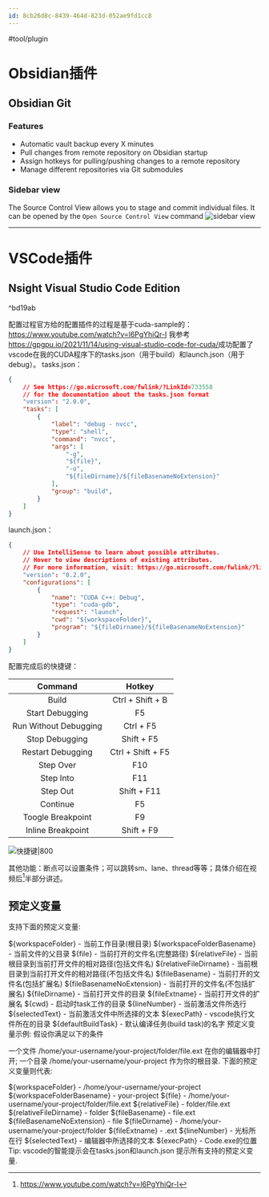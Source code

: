 ```yaml
---
id: 8cb26d8c-8439-464d-823d-052ae9fd1cc8
---
```

#tool/plugin

# Obsidian插件
## Obsidian Git
### Features
-   Automatic vault backup every X minutes
-   Pull changes from remote repository on Obsidian startup
-   Assign hotkeys for pulling/pushing changes to a remote repository
-   Manage different repositories via Git submodules
### Sidebar view
The Source Control View allows you to stage and commit individual files. It can be opened by the `Open Source Control View` command
![sidebar view](https://raw.githubusercontent.com/denolehov/obsidian-git/master/images/source-view.png)


---

# VSCode插件

## Nsight Visual Studio Code Edition

^bd19ab

配置过程官方给的配置插件的过程是基于cuda-sample的：
https://www.youtube.com/watch?v=l6PgYhiQr-I
我参考<https://gpgpu.io/2021/11/14/using-visual-studio-code-for-cuda/>成功配置了vscode在我的CUDA程序下的tasks.json（用于build）和launch.json（用于debug）。
tasks.json：
```json
{
    // See https://go.microsoft.com/fwlink/?LinkId=733558
    // for the documentation about the tasks.json format
    "version": "2.0.0",
    "tasks": [
        {
            "label": "debug - nvcc",
            "type": "shell",
            "command": "nvcc",
            "args": [
                "-g",
                "${file}",
                "-o",
                "${fileDirname}/${fileBasenameNoExtension}"
            ],
            "group": "build",
        }
    ]
}
```
launch.json：
```json
{
    // Use IntelliSense to learn about possible attributes.
    // Hover to view descriptions of existing attributes.
    // For more information, visit: https://go.microsoft.com/fwlink/?linkid=830387
    "version": "0.2.0",
    "configurations": [
        {
            "name": "CUDA C++: Debug",
            "type": "cuda-gdb",
            "request": "launch",
            "cwd": "${workspaceFolder}",
            "program": "${fileDirname}/${fileBasenameNoExtension}"
        }
    ]
}
```
配置完成后的快捷键：

|      **Command**      |     **Hotkey**    |
|:---------------------:|:-----------------:|
|         Build         |  Ctrl + Shift + B |
|    Start Debugging    |         F5        |
| Run Without Debugging |     Ctrl + F5     |
|     Stop Debugging    |     Shift + F5    |
|   Restart Debugging   | Ctrl + Shift + F5 |
|       Step Over       |        F10        |
|       Step Into       |        F11        |
|        Step Out       |    Shift + F11    |
|        Continue       |         F5        |
|   Toogle Breakpoint   |         F9        |
|   Inline Breakpoint   |     Shift + F9    |

![快捷键|800](https://zjpimage.oss-cn-qingdao.aliyuncs.com/vsc%E7%BC%96%E8%AF%91%E5%92%8CDebugCUDA%E5%BF%AB%E6%8D%B7%E9%94%AE.png)

其他功能：断点可以设置条件；可以跳转sm、lane、thread等等；具体介绍在视频后[^1]半部分讲述。

## 预定义变量
支持下面的预定义变量:

${workspaceFolder} - 当前工作目录(根目录)
${workspaceFolderBasename} - 当前文件的父目录
${file} - 当前打开的文件名(完整路径)
${relativeFile} - 当前根目录到当前打开文件的相对路径(包括文件名)
${relativeFileDirname} - 当前根目录到当前打开文件的相对路径(不包括文件名)
${fileBasename} - 当前打开的文件名(包括扩展名)
${fileBasenameNoExtension} - 当前打开的文件名(不包括扩展名)
${fileDirname} - 当前打开文件的目录
${fileExtname} - 当前打开文件的扩展名
${cwd} - 启动时task工作的目录
${lineNumber} - 当前激活文件所选行
${selectedText} - 当前激活文件中所选择的文本
${execPath} - vscode执行文件所在的目录
${defaultBuildTask} - 默认编译任务(build task)的名字
预定义变量示例:
假设你满足以下的条件

一个文件 /home/your-username/your-project/folder/file.ext 在你的编辑器中打开;
一个目录 /home/your-username/your-project 作为你的根目录.
下面的预定义变量则代表:

${workspaceFolder} - /home/your-username/your-project
${workspaceFolderBasename} - your-project
${file} - /home/your-username/your-project/folder/file.ext
${relativeFile} - folder/file.ext
${relativeFileDirname} - folder
${fileBasename} - file.ext
${fileBasenameNoExtension} - file
${fileDirname} - /home/your-username/your-project/folder
${fileExtname} - .ext
${lineNumber} - 光标所在行
${selectedText} - 编辑器中所选择的文本
${execPath} - Code.exe的位置
Tip: vscode的智能提示会在tasks.json和launch.json 提示所有支持的预定义变量.




[^1]:https://www.youtube.com/watch?v=l6PgYhiQr-I

